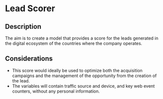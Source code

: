 # Lead Scorer


## Description
The aim is to create a model that provides a score for the leads generated in the digital ecosystem of the countries where the company operates.


## Considerations
  - This score would ideally be used to optimize both the acquisition campaigns and the management of the opportunity from the creation of the lead.
  - The variables will contain traffic source and device, and key web event counters, without any personal information.
